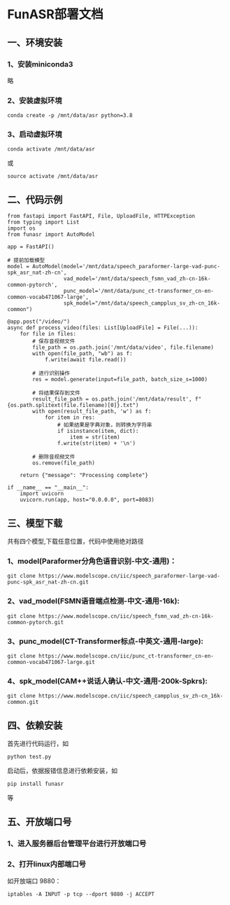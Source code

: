 # FunASR部署文档
## 一、环境安装
### 1、安装miniconda3
略
### 2、安装虚拟环境
```
conda create -p /mnt/data/asr python=3.8
```
### 3、启动虚拟环境
```
conda activate /mnt/data/asr
```
或
```
source activate /mnt/data/asr
```
## 二、代码示例
```
from fastapi import FastAPI, File, UploadFile, HTTPException
from typing import List
import os
from funasr import AutoModel

app = FastAPI()

# 提前加载模型
model = AutoModel(model='/mnt/data/speech_paraformer-large-vad-punc-spk_asr_nat-zh-cn',
                  vad_model='/mnt/data/speech_fsmn_vad_zh-cn-16k-common-pytorch',
                  punc_model='/mnt/data/punc_ct-transformer_cn-en-common-vocab471067-large',
                  spk_model="/mnt/data/speech_campplus_sv_zh-cn_16k-common")

@app.post("/video/")
async def process_video(files: List[UploadFile] = File(...)):
    for file in files:
        # 保存音视频文件
        file_path = os.path.join('/mnt/data/video', file.filename)
        with open(file_path, "wb") as f:
            f.write(await file.read())

        # 进行识别操作
        res = model.generate(input=file_path, batch_size_s=1000)
        
        # 将结果保存到文件
        result_file_path = os.path.join('/mnt/data/result', f"{os.path.splitext(file.filename)[0]}.txt")
        with open(result_file_path, 'w') as f:
            for item in res:
                # 如果结果是字典对象，则转换为字符串
                if isinstance(item, dict):
                    item = str(item)
                f.write(str(item) + '\n')

        # 删除音视频文件
        os.remove(file_path)

    return {"message": "Processing complete"}

if __name__ == "__main__":
    import uvicorn
    uvicorn.run(app, host="0.0.0.0", port=8083)
```
## 三、模型下载
共有四个模型,下载任意位置，代码中使用绝对路径

### 1、model(Paraformer分角色语音识别-中文-通用)：
```
git clone https://www.modelscope.cn/iic/speech_paraformer-large-vad-punc-spk_asr_nat-zh-cn.git
```
### 2、vad_model(FSMN语音端点检测-中文-通用-16k):
```
git clone https://www.modelscope.cn/iic/speech_fsmn_vad_zh-cn-16k-common-pytorch.git
```
### 3、punc_model(CT-Transformer标点-中英文-通用-large):
```
git clone https://www.modelscope.cn/iic/punc_ct-transformer_cn-en-common-vocab471067-large.git
```
### 4、spk_model(CAM++说话人确认-中文-通用-200k-Spkrs):
```
git clone https://www.modelscope.cn/iic/speech_campplus_sv_zh-cn_16k-common.git
```
## 四、依赖安装
首先进行代码运行，如
```
python test.py
```
启动后，依据报错信息进行依赖安装，如
```
pip install funasr
```
等
## 五、开放端口号
### 1、进入服务器后台管理平台进行开放端口号
### 2、打开linux内部端口号
如开放端口 9880：
```
iptables -A INPUT -p tcp --dport 9880 -j ACCEPT
```